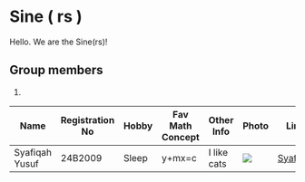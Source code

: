 # Sine ( rs ) 
Hello. We are the Sine(rs)!

## Group members
1.
Name | Registration No | Hobby | Fav Math Concept | Other Info | Photo | Link
--- | --- | --- | --- | --- | --- | ---
Syafiqah Yusuf | 24B2009 | Sleep | y+mx=c | I like cats | ![](https://uploads.dailydot.com/2018/10/olli-the-polite-cat.jpg?auto=compress&fm=pjpg) | [SyafYus](https://github.com/SyafYus)

